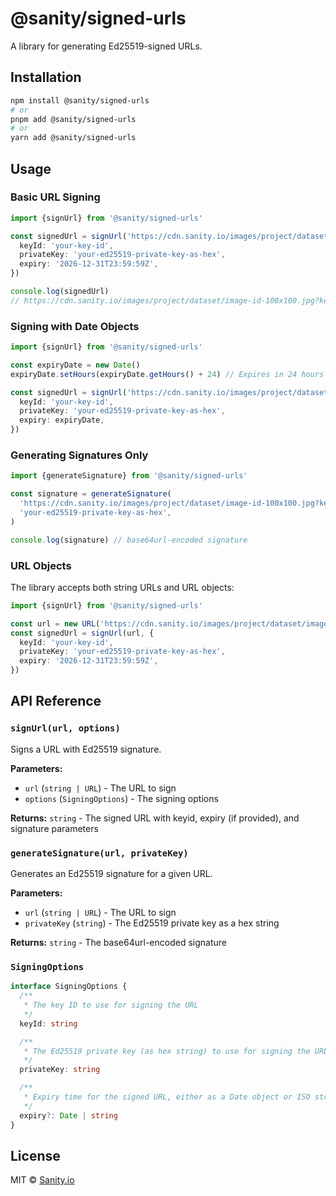 # @sanity/signed-urls

A library for generating Ed25519-signed URLs.

## Installation

```bash
npm install @sanity/signed-urls
# or
pnpm add @sanity/signed-urls
# or
yarn add @sanity/signed-urls
```

## Usage

### Basic URL Signing

```typescript
import {signUrl} from '@sanity/signed-urls'

const signedUrl = signUrl('https://cdn.sanity.io/images/project/dataset/image-id-100x100.jpg', {
  keyId: 'your-key-id',
  privateKey: 'your-ed25519-private-key-as-hex',
  expiry: '2026-12-31T23:59:59Z',
})

console.log(signedUrl)
// https://cdn.sanity.io/images/project/dataset/image-id-100x100.jpg?keyid=your-key-id&expiry=2026-12-31T23%3A59%3A59Z&signature=base64url-encoded-signature
```

### Signing with Date Objects

```typescript
import {signUrl} from '@sanity/signed-urls'

const expiryDate = new Date()
expiryDate.setHours(expiryDate.getHours() + 24) // Expires in 24 hours

const signedUrl = signUrl('https://cdn.sanity.io/images/project/dataset/image-id-100x100.jpg', {
  keyId: 'your-key-id',
  privateKey: 'your-ed25519-private-key-as-hex',
  expiry: expiryDate,
})
```

### Generating Signatures Only

```typescript
import {generateSignature} from '@sanity/signed-urls'

const signature = generateSignature(
  'https://cdn.sanity.io/images/project/dataset/image-id-100x100.jpg?keyid=your-key-id&expiry=2026-12-31T23%3A59%3A59Z',
  'your-ed25519-private-key-as-hex',
)

console.log(signature) // base64url-encoded signature
```

### URL Objects

The library accepts both string URLs and URL objects:

```typescript
import {signUrl} from '@sanity/signed-urls'

const url = new URL('https://cdn.sanity.io/images/project/dataset/image-id-100x100.jpg')
const signedUrl = signUrl(url, {
  keyId: 'your-key-id',
  privateKey: 'your-ed25519-private-key-as-hex',
  expiry: '2026-12-31T23:59:59Z',
})
```

## API Reference

### `signUrl(url, options)`

Signs a URL with Ed25519 signature.

**Parameters:**

- `url` (`string | URL`) - The URL to sign
- `options` (`SigningOptions`) - The signing options

**Returns:** `string` - The signed URL with keyid, expiry (if provided), and signature parameters

### `generateSignature(url, privateKey)`

Generates an Ed25519 signature for a given URL.

**Parameters:**

- `url` (`string | URL`) - The URL to sign
- `privateKey` (`string`) - The Ed25519 private key as a hex string

**Returns:** `string` - The base64url-encoded signature

### `SigningOptions`

```typescript
interface SigningOptions {
  /**
   * The key ID to use for signing the URL
   */
  keyId: string

  /**
   * The Ed25519 private key (as hex string) to use for signing the URL
   */
  privateKey: string

  /**
   * Expiry time for the signed URL, either as a Date object or ISO string
   */
  expiry?: Date | string
}
```

## License

MIT © [Sanity.io](https://sanity.io)
